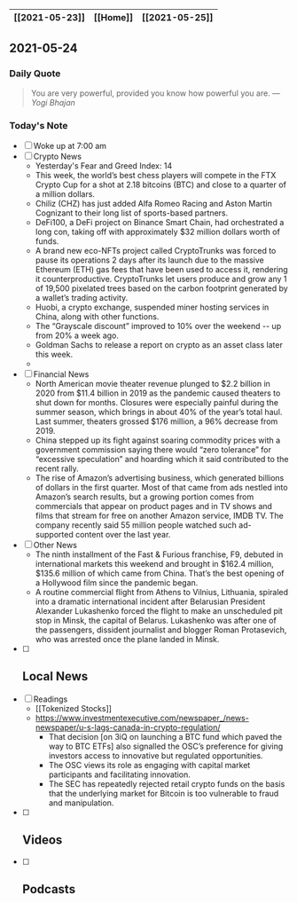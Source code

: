 | [[2021-05-23]] | [[Home]] | [[2021-05-25]] |
| :------------: | :------: | :------------: |

## 2021-05-24 

### Daily Quote
> You are very powerful, provided you know how powerful you are.
> &mdash; <cite>Yogi Bhajan</cite>

### Today's Note
- [ ] Woke up at 7:00 am
- [ ] Crypto News
	- Yesterday's Fear and Greed Index: 14
	- This week, the world’s best chess players will compete in the FTX Crypto Cup for a shot at 2.18 bitcoins (BTC) and close to a quarter of a million dollars.
	- Chiliz (CHZ) has just added Alfa Romeo Racing and Aston Martin Cognizant to their long list of sports-based partners.
	- DeFi100, a DeFi project on Binance Smart Chain, had orchestrated a long con, taking off with approximately $32 million dollars worth of funds.
	- A brand new eco-NFTs project called CryptoTrunks was forced to pause its operations 2 days after its launch due to the massive Ethereum (ETH) gas fees that have been used to access it, rendering it counterproductive. CryptoTrunks let users produce and grow any 1 of 19,500 pixelated trees based on the carbon footprint generated by a wallet’s trading activity.
	- Huobi, a crypto exchange, suspended miner hosting services in China, along with other functions.
	- The “Grayscale discount” improved to 10% over the weekend -- up from 20% a week ago.
	- Goldman Sachs to release a report on crypto as an asset class later this week.
	- 
- [ ] Financial News
	- North American movie theater revenue plunged to $2.2 billion in 2020 from $11.4 billion in 2019 as the pandemic caused theaters to shut down for months. Closures were especially painful during the summer season, which brings in about 40% of the year’s total haul. Last summer, theaters grossed $176 million, a 96% decrease from 2019.
	- China stepped up its fight against soaring commodity prices with a government commission saying there would “zero tolerance” for “excessive speculation” and hoarding which it said contributed to the recent rally.
	- The rise of Amazon’s advertising business, which generated billions of dollars in the first quarter. Most of that came from ads nestled into Amazon’s search results, but a growing portion comes from commercials that appear on product pages and in TV shows and films that stream for free on another Amazon service, IMDB TV. The company recently said 55 million people watched such ad-supported content over the last year.
- [ ] Other News
	- The ninth installment of the Fast & Furious franchise, F9, debuted in international markets this weekend and brought in $162.4 million, $135.6 million of which came from China. That’s the best opening of a Hollywood film since the pandemic began.
	- A routine commercial flight from Athens to Vilnius, Lithuania, spiraled into a dramatic international incident after Belarusian President Alexander Lukashenko forced the flight to make an unscheduled pit stop in Minsk, the capital of Belarus. Lukashenko was after one of the passengers, dissident journalist and blogger Roman Protasevich, who was arrested once the plane landed in Minsk.
- [ ] Local News
	-
- [ ] Readings
	- [[Tokenized Stocks]]
	- https://www.investmentexecutive.com/newspaper_/news-newspaper/u-s-lags-canada-in-crypto-regulation/
		- That decision [on 3iQ on launching a BTC fund which paved the way to BTC ETFs] also signalled the OSC’s preference for giving investors access to innovative but regulated opportunities.
		- The OSC views its role as engaging with capital market participants and facilitating innovation.
		- The SEC has repeatedly rejected retail crypto funds on the basis that the underlying market for Bitcoin is too vulnerable to fraud and manipulation.
- [ ] Videos
	- 
- [ ] Podcasts
	- 
